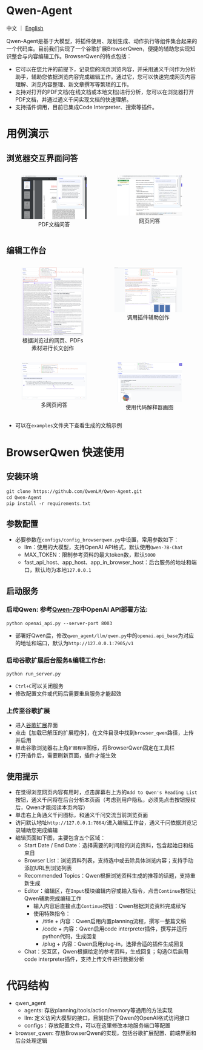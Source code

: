 # Qwen-Agent
中文 ｜ [English](./README.md)

Qwen-Agent是基于大模型，将插件使用、规划生成、动作执行等组件集合起来的一个代码库。目前我们实现了一个谷歌扩展BrowserQwen，便捷的辅助您实现知识整合与内容编辑工作。BrowserQwen的特点包括：
- 它可以在您允许的前提下，记录您的网页浏览内容，并采用通义千问作为分析助手，辅助您依据浏览内容完成编辑工作。通过它，您可以快速完成网页内容理解、浏览内容整理、新文章撰写等繁琐的工作。
- 支持对打开的PDF文档(在线文档或本地文档)进行分析，您可以在浏览器打开PDF文档，并通过通义千问实现文档的快速理解。
- 支持插件调用，目前已集成Code Interpreter、搜索等插件。

# 用例演示
## 浏览器交互界面问答

<div style="display:flex;">
    <figure style="width:45%;">
        <img src="assets/screenshot-pdf-qa.png" alt="paper-attention-qa">
        <figcaption style="text-align:center;">PDF文档问答</figcaption>
    </figure>
    <figure style="width:45%;">
        <img src="assets/screenshot-web-qa.png" alt="paper-attention-qa">
        <figcaption style="text-align:center;">网页问答</figcaption>
    </figure>
</div>

## 编辑工作台
<div style="display:flex;">
    <figure>
        <img src="assets/screenshot-writing.png" alt="paper-attention-qa">
        <figcaption style="text-align:center;">根据浏览过的网页、PDFs素材进行长文创作</figcaption>
    </figure>
    <figure>
        <img src="assets/screenshot-editor-movie.png" alt="paper-attention-qa">
        <figcaption style="text-align:center;">调用插件辅助创作</figcaption>
    </figure>
</div>

<div style="display:flex;">
    <figure >
        <img src="assets/screenshot-multi-web-qa.png" alt="paper-attention-qa">
        <figcaption style="text-align:center;">多网页问答</figcaption>
    </figure>
    <figure>
        <img src="assets/screenshot-ci.png" alt="paper-attention-qa">
        <figcaption style="text-align:center;">使用代码解释器画图</figcaption>
    </figure>
</div>

- 可以在```examples```文件夹下查看生成的文稿示例

# BrowserQwen 快速使用

## 安装环境
```
git clone https://github.com/QwenLM/Qwen-Agent.git
cd Qwen-Agent
pip install -r requirements.txt
```

## 参数配置
- 必要参数在```configs/config_browserqwen.py```中设置，常用参数如下：
    - llm：使用的大模型，支持OpenAI API格式，默认使用```Qwen-7B-Chat```
    - MAX_TOKEN：限制参考资料的最大token数，默认```5000```
    - fast_api_host、app_host、app_in_browser_host：后台服务的地址和端口，默认均为本地```127.0.0.1```


## 启动服务
### 启动Qwen: 参考[Qwen-7B](https://github.com/QwenLM/Qwen-7B/blob/main/README_CN.md#api)中OpenAI API部署方法:
```
python openai_api.py --server-port 8003
```
- 部署好Qwen后，修改```qwen_agent/llm/qwen.py```中的```openai.api_base```为对应的地址和端口，默认为```http://127.0.0.1:7905/v1```

### 启动谷歌扩展后台服务&编辑工作台:
```
python run_server.py
```
- ```Ctrl+C```可以关闭服务
- 修改配置文件或代码后需要重启服务才能起效

### 上传至谷歌扩展
- 进入[谷歌扩展](chrome://extensions/)界面
- 点击【加载已解压的扩展程序】，在文件目录中找到```browser_qwen```路径，上传并启用
- 单击谷歌浏览器右上角```扩展程序```图标，将BrowserQwen固定在工具栏
- 打开插件后，需要刷新页面，插件才能生效

## 使用提示
- 在觉得浏览网页内容有用时，点击屏幕右上方的```Add to Qwen's Reading List```按钮，通义千问将在后台分析本页面（考虑到用户隐私，必须先点击按钮授权后，Qwen才能阅读本页内容）
- 单击右上角通义千问图标，和通义千问交流当前浏览页面
- 访问默认地址```http://127.0.0.1:7864/```进入编辑工作台，通义千问依据浏览记录辅助您完成编辑
- 编辑页面如下图，主要包含五个区域：
    - Start Date / End Date：选择需要的时间段的浏览资料，包含起始日和结束日
    - Browser List：浏览资料列表，支持选中或去除具体浏览内容；支持手动添加URL到浏览列表
    - Recommended Topics：Qwen根据浏览资料生成的推荐的话题，支持重新生成
    - Editor：编辑区，在```Input```模块编辑内容或输入指令，点击```Continue```按钮让Qwen辅助完成编辑工作
        - 输入内容后直接点击```Continue```按钮：Qwen根据浏览资料完成续写
        - 使用特殊指令：
            - /title + 内容：Qwen启用内置planning流程，撰写一整篇文稿
            - /code + 内容：Qwen启用code interpreter插件，撰写并运行python代码，生成回复
            - /plug + 内容：Qwen启用plug-in，选择合适的插件生成回复
    - Chat：交互区，Qwen根据给定的参考资料，生成回复；勾选CI后启用code interpreter插件，支持上传文件进行数据分析


# 代码结构
- qwen_agent
    - agents: 存放planning/tools/action/memory等通用的方法实现
    - llm: 定义访问大模型的接口，目前提供了Qwen的OpenAI格式访问接口
    - configs：存放配置文件，可以在这里修改本地服务端口等配置
- browser_qwen: 存放BrowserQwen的实现，包括谷歌扩展配置、前端界面和后台处理逻辑
